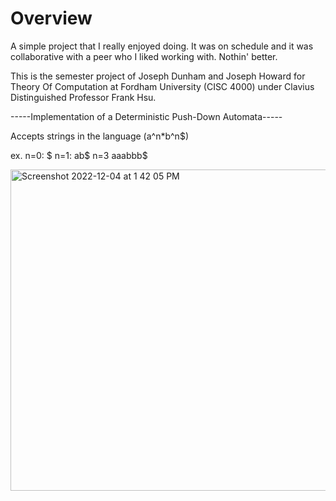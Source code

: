 # Overview 
A simple project that I really enjoyed doing. It was on schedule and it was collaborative with a peer who I liked working with. Nothin' better. 

This is the semester project of Joseph Dunham and Joseph Howard for Theory Of Computation at Fordham University (CISC 4000) under Clavius Distinguished Professor Frank Hsu. 

-----Implementation of a Deterministic Push-Down Automata-----

Accepts strings in the language (a^n\*b^n$)

ex.
n=0: $
n=1: ab$
n=3 aaabbb$

<img width="514" alt="Screenshot 2022-12-04 at 1 42 05 PM" src="https://user-images.githubusercontent.com/70383367/206243245-139594d1-7770-4037-995f-352b7169cb96.png">


